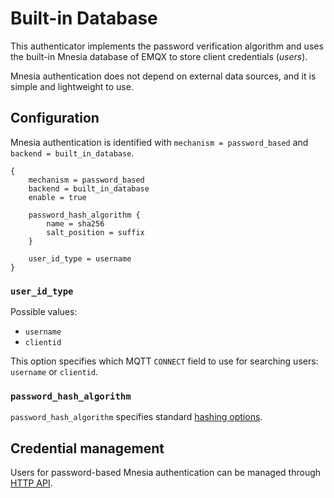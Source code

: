 # Built-in Database

This authenticator implements the password verification algorithm and uses the built-in Mnesia database of EMQX to store client credentials (_users_).

Mnesia authentication does not depend on external data sources, and it is simple and lightweight to use.

## Configuration

Mnesia authentication is identified with `mechanism = password_based` and `backend = built_in_database`.

```hocon
{
    mechanism = password_based
    backend = built_in_database
    enable = true

    password_hash_algorithm {
        name = sha256
        salt_position = suffix
    }

    user_id_type = username
}
```

### `user_id_type`

Possible values:
* `username`
* `clientid`

This option specifies which MQTT `CONNECT` field to use for searching users: `username` or `clientid`.

### `password_hash_algorithm`

`password_hash_algorithm` specifies standard [hashing options](./authn.md#password-hashing).

## Credential management

Users for password-based Mnesia authentication can be managed through [HTTP API](./user_management.md).
